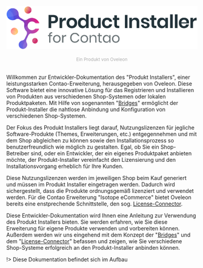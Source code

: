 ![logo.svg](logo.svg)
<center><small style="color:#aeaeae;">Ein Produkt von Oveleon</small></center>

<br/>

Willkommen zur Entwickler-Dokumentation des "Produkt Installers", einer leistungsstarken Contao-Erweiterung, herausgegeben von Oveleon. Diese Software bietet eine innovative Lösung für das Registrieren und Installieren von Produkten aus verschiedenen Shop-Systemen oder lokalen Produktpaketen. Mit Hilfe von sogenannten "[Bridges](bridges/README.md)" ermöglicht der Produkt-Installer die nahtlose Anbindung und Konfiguration von verschiedenen Shop-Systemen.

Der Fokus des Produkt Installers liegt darauf, Nutzungslizenzen für jegliche Software-Produkte (Themes, Erweiterungen, etc.) entgegennehmen und mit dem Shop abgleichen zu können sowie den Installationsprozess so benutzerfreundlich wie möglich zu gestalten. Egal, ob Sie ein Shop-Betreiber sind, oder ein Entwickler, der ein eigenes Produktpaket anbieten möchte, der Produkt-Installer vereinfacht den Lizensierung und den Installationsvorgang erheblich für Ihre Kunden.

Diese Nutzungslizenzen werden im jeweiligen Shop beim Kauf generiert und müssen im Produkt Installer eingetragen werden. Dadurch wird sichergestellt, dass die Produkte ordnungsgemäß lizenziert und verwendet werden. Für die Contao Erweiterung "Isotope eCommerce" bietet Oveleon bereits eine enstprechende Schnittstelle, den sog. [License-Connector](connector/README.md).

Diese Entwickler-Dokumentation wird Ihnen eine Anleitung zur Verwendung des Produkt Installers bieten. Sie werden erfahren, wie Sie diese Erweiterung für eigene Produkte verwenden und vorbereiten können. Außerdem werden wir uns eingehend mit dem Konzept der "[Bridges](bridges/README.md)" und dem "[License-Connector](connector/README.md)" befassen und zeigen, wie Sie verschiedene Shop-Systeme erfolgreich an den Produkt-Installer anbinden können.

!> Diese Dokumentation befindet sich im Aufbau
